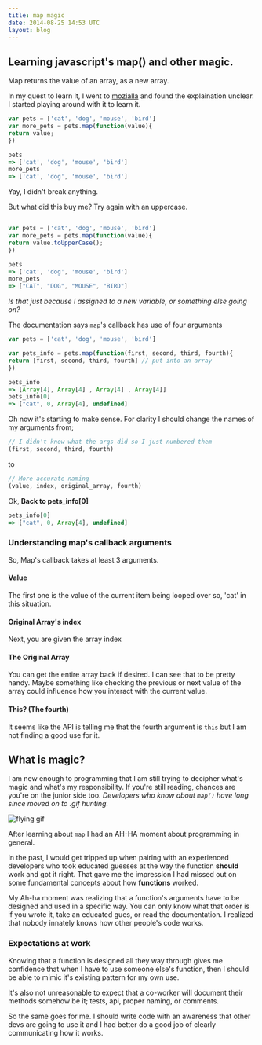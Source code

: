 ```yaml
---
title: map magic
date: 2014-08-25 14:53 UTC
layout: blog
---
```


## Learning javascript's map() and other magic.
Map returns the value of an array, as a new array.

In my quest to learn it, I went to [mozialla](https://developer.mozilla.org/en-US/docs/Web/JavaScript/Reference/Global_Objects/Array/map) and found the explaination unclear. I started playing around with it to learn it.

~~~javascript
var pets = ['cat', 'dog', 'mouse', 'bird']
var more_pets = pets.map(function(value){
return value;
})

pets 
=> ['cat', 'dog', 'mouse', 'bird']
more_pets
=> ['cat', 'dog', 'mouse', 'bird']
~~~

Yay, I didn't break anything.

But what did this buy me? Try again with an uppercase.

~~~javascript

var pets = ['cat', 'dog', 'mouse', 'bird'] 
var more_pets = pets.map(function(value){
return value.toUpperCase();
})

pets 
=> ['cat', 'dog', 'mouse', 'bird']
more_pets
=> ["CAT", "DOG", "MOUSE", "BIRD"]
~~~

_Is that just because I assigned to a new variable, or something else going on?_

The documentation says `map`'s callback has use of four arguments


~~~javascript
var pets = ['cat', 'dog', 'mouse', 'bird']

var pets_info = pets.map(function(first, second, third, fourth){
return [first, second, third, fourth] // put into an array 
})

pets_info
=> [Array[4], Array[4] , Array[4] , Array[4]]
pets_info[0]
=> ["cat", 0, Array[4], undefined]
~~~

Oh now it's starting to make sense. For clarity I should change the names of my arguments from; 

~~~javascript
// I didn't know what the args did so I just numbered them
(first, second, third, fourth) 
~~~

to

~~~javascript
// More accurate naming
(value, index, original_array, fourth)  
~~~

Ok, **Back to pets_info[0]**

~~~javascript
pets_info[0] 
=> ["cat", 0, Array[4], undefined] 
~~~

### Understanding map's callback arguments

So, Map's callback takes at least 3 arguments.

#### Value
The first one is the value of the current item being looped over
so, 'cat' in this situation.

#### Original Array's index
Next, you are given the array index

#### The Original Array
You can get the entire array back if desired. I can see that to be pretty handy.  Maybe something like checking the previous or next value of the array could influence how you interact with the current value.

#### This? (The fourth)
It seems like the API is telling me that the fourth argument is `this` but I am not finding a good use for it. 

## What is magic?
I am new enough to programming that I am still trying to decipher what's magic and what's my responsibility. If you're still reading, chances are you're on the junior side too. _Developers who know about `map()` have long since moved on to .gif hunting._

![flying gif](http://img.ffffound.com/static-data/assets/6/16d2cae8eab49c134dbf0eda6aed315dc4d50d87_m.gif)

After learning about `map` I had an AH-HA moment about programming in general. 

In the past, I would get tripped up when pairing with an experienced developers who took educated guesses at the way the function **should** work and got it right. That gave me the impression I had missed out on some fundamental concepts about how **functions** worked. 

My Ah-ha moment was realizing that a function's arguments have to be designed and used in a specific way. You can only know what that order is if you wrote it, take an educated gues, or read the documentation. I realized that nobody innately knows how other people's code works. 

### Expectations at work

Knowing that a function is designed all they way through gives me confidence that when I have to use someone else's function, then I should be able to mimic it's existing pattern for my own use. 

It's also not unreasonable to expect that a co-worker will document their methods somehow be it;
tests, api, proper naming, or comments.

So the same goes for me. I should write code with an awareness that other devs are going to use it and I had better do a good job of clearly communicating how it works.

